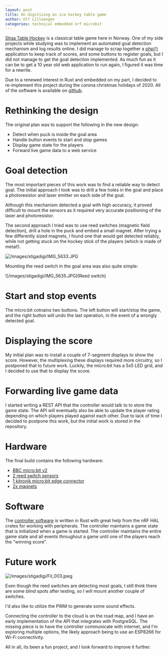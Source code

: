 ```yaml
---
layout: post
title: On digitizing an ice hockey table game
author: Ulf Lilleengen
categories: technical embedded nrf microbit
---
```


[Stiga Table Hockey](https://www.stigasports.com/eu/leisure-play/table-games/table-hockey) is a classical table game here in Norway. One of my side projects while studying was to implement an automated goal detection mechanism and log results online. I did manage to scrap together a [php(!)](https://github.com/lulf/stigadigi/tree/ecdd4e0f8953c1d14f7a9ecd41f7055be03fa4a3) application to keep track of scores, and some buttons to register goals, but I did not manage to get the goal detection implemented. As much fun as it can be to get a 10 year old web application to run again, I figured it was time for a rewrite.

Due to a renewed interest in Rust and embedded on my part, I decided to re-implement this project during the corona christmas holidays of 2020. All of the software is available on [github](https://github.com/lulf/stigadigi).

# Rethinking the design

The original plan was to support the following in the new design:

* Detect when puck is inside the goal area
* Handle button events to start and stop games
* Display game state for the players
* Forward live game data to a web service 

# Goal detection

The most important pieces of this work was to find a reliable way to detect goal. The initial approach I took was to drill a few holes in the goal and place a photoresistor and laser emitter on each side of the goal.

Although this mechanism detected a goal with high accuracy, it proved difficult to mount the sensors as it required very accurate positioning of the laser and photoresistor. 

The second approach I tried was to use reed switches (magnetic field detection), drill a hole in the puck and embed a small magnet. After trying a few differently sized magnets, I found one that would get detected reliably, while not getting stuck on the hockey stick of the players (which is made of metal!).

![/images/stigadigi/IMG_5633.JPG](Puck)

Mounting the reed switch in the goal area was also quite simple:

![/images/stigadigi/IMG_5635.JPG](Reed switch)

# Start and stop events

The micro:bit cotnains two buttons. The left button will start/stop the game, and the right button will undo the last operation, in the event of a wrongly detected goal.

# Displaying the score

My initial plan was to install a couple of 7-segment displays to show the score. However, the multiplexing these displays required more circuitry, so I postponed that to future work. Luckily, the micro:bit has a 5x5 LED grid, and I decided to use that to display the score.

# Forwarding live game data

I started writing a REST API that the controller would talk to to store the game state. The API will eventually also be able to update the player rating depending on which players played against each other. Due to lack of time I decided to postpone this work, but the initial work is stored in the repository.

# Hardware

The final build contains the following hardware:

* [BBC micro:bit v2](https://microbit.org)
* [2 reed switch sensors](https://en.wikipedia.org/wiki/Reed_switch)
* [1 kitronik micro:bit edge connector](https://kitronik.co.uk/products/5601b-edge-connector-breakout-board-for-bbc-microbit-pre-built)
* [2x magnets](https://panduro.com/nb-no/products/skap-dekorer/dekormaterialer/magneter/supermagneter-5-mm-8-stk-731506?gclid=Cj0KCQiA0MD_BRCTARIsADXoopZKlUlj-e5vbmtTgQk6C4E9O56M1JdxdqHY9Q0D1D-SrRs-FKHTrV8aAm9KEALw_wcB#fo_c=3247&fo_k=b9dcf4a03db370cefee944a3aadadb1a&fo_s=gplano)

# Software

The [controller software](https://github.com/lulf/stigadigi) is written in Rust with great help from the nRF HAL crates for working with peripherals. The controller maintains a game state that is initialized when a game is started. The controller maintains the entire game state and all events throughout a game until one of the players reach the "winning score". 

# Future work

![/images/stigadigi/Fil_003.jpeg](Finished!)

Even though the reed switches are detecting most goals, I still think there are some blind spots after testing, so I will mount another couple of switches.

I'd also like to utilize the PWM to generate some sound effects.

Connecting the controller to the cloud is on the road map, and I have an early implementation of the API that integrates with PostgreSQL. The missing piece is to have the controller communicate with internet, and I'm exploring multiple options, the likely approach being to use an ESP8266 for Wi-Fi connectivity.

All in all, its been a fun project, and I look forward to improve it further.
